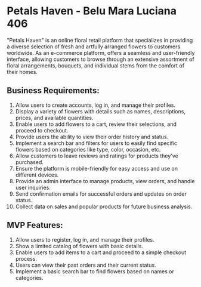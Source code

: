 # Petals Haven - Belu Mara Luciana 406
"Petals Haven" is an online floral retail platform that specializes in providing a diverse selection of fresh and artfully arranged flowers to customers worldwide. As an e-commerce platform, offers a seamless and user-friendly interface, allowing customers to browse through an extensive assortment of floral arrangements, bouquets, and individual stems from the comfort of their homes.

## Business Requirements:
1. Allow users to create accounts, log in, and manage their profiles.  
2. Display a variety of flowers with details such as names, descriptions, prices, and available quantities.  
3. Enable users to add flowers to a cart, review their selections, and proceed to checkout.  
4. Provide users the ability to view their order history and status.
5. Implement a search bar and filters for users to easily find specific flowers based on categories like type, color, occasion, etc.
6. Allow customers to leave reviews and ratings for products they've purchased.
7. Ensure the platform is mobile-friendly for easy access and use on different devices.
8. Provide an admin interface to manage products, view orders, and handle user inquiries.
9. Send confirmation emails for successful orders and updates on order status.
10. Collect data on sales and popular products for future business analysis.

## MVP Features:
1. Allow users to register, log in, and manage their profiles.
2. Show a limited catalog of flowers with basic details.
3. Enable users to add items to a cart and proceed to a simple checkout process.
4. Users can view their past orders and their current status.
5. Implement a basic search bar to find flowers based on names or categories.
